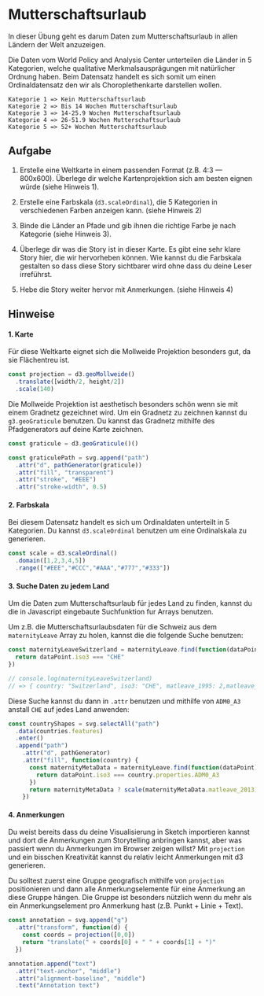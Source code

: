 
# Mutterschaftsurlaub

In dieser Übung geht es darum Daten zum Mutterschaftsurlaub in allen Ländern der Welt anzuzeigen.

Die Daten vom World Policy and Analysis Center unterteilen die Länder in 5 Kategorien, welche qualitative Merkmalsausprägungen mit natürlicher Ordnung haben. Beim Datensatz handelt es sich somit um einen Ordinaldatensatz den wir als Choroplethenkarte darstellen wollen.

```
Kategorie 1 => Kein Mutterschaftsurlaub
Kategorie 2 => Bis 14 Wochen Mutterschaftsurlaub
Kategorie 3 => 14-25.9 Wochen Mutterschaftsurlaub
Kategorie 4 => 26-51.9 Wochen Mutterschaftsurlaub
Kategorie 5 => 52+ Wochen Mutterschaftsurlaub
```

## Aufgabe

1. Erstelle eine Weltkarte in einem passenden Format (z.B. 4:3 — 800x600). Überlege dir welche Kartenprojektion sich am besten eignen würde (siehe Hinweis 1).

2. Erstelle eine Farbskala (`d3.scaleOrdinal`), die 5 Kategorien in verschiedenen Farben anzeigen kann. (siehe Hinweis 2)

3. Binde die Länder an Pfade und gib ihnen die richtige Farbe je nach Kategorie (siehe Hinweis 3).

4. Überlege dir was die Story ist in dieser Karte. Es gibt eine sehr klare Story hier, die wir hervorheben können. Wie kannst du die Farbskala gestalten so dass diese Story sichtbarer wird ohne dass du deine Leser irreführst.

5. Hebe die Story weiter hervor mit Anmerkungen. (siehe Hinweis 4)

## Hinweise

#### 1. Karte

Für diese Weltkarte eignet sich die Mollweide Projektion besonders gut, da sie Flächentreu ist.

```js
const projection = d3.geoMollweide()
  .translate([width/2, height/2])
  .scale(140)
```

Die Mollweide Projektion ist aesthetisch besonders schön wenn sie mit einem Gradnetz gezeichnet wird. Um ein Gradnetz zu zeichnen kannst du `g3.geoGraticule` benutzen. Du kannst das Gradnetz mithilfe des Pfadgenerators auf deine Karte zeichnen.

```js
const graticule = d3.geoGraticule()()

const graticulePath = svg.append("path")
  .attr("d", pathGenerator(graticule))
  .attr("fill", "transparent")
  .attr("stroke", "#EEE")
  .attr("stroke-width", 0.5)
```

#### 2. Farbskala

Bei diesem Datensatz handelt es sich um Ordinaldaten unterteilt in 5 Kategorien. Du kannst `d3.scaleOrdinal` benutzen um eine Ordinalskala zu generieren.

```js
const scale = d3.scaleOrdinal()
  .domain([1,2,3,4,5])
  .range(["#EEE","#CCC","#AAA","#777","#333"])
```

#### 3. Suche Daten zu jedem Land

Um die Daten zum Mutterschaftsurlaub für jedes Land zu finden, kannst du die in Javascript eingebaute Suchfunktion fur Arrays benutzen.

Um z.B. die Mutterschaftsurlaubsdaten für die Schweiz aus dem `maternityLeave` Array zu holen, kannst die die folgende Suche benutzen:

```js
const maternityLeaveSwitzerland = maternityLeave.find(function(dataPoint) {
  return dataPoint.iso3 === "CHE"
})

// console.log(maternityLeaveSwitzerland)
// => { country: "Switzerland", iso3: "CHE", matleave_1995: 2,matleave_2013: 3 }
```

Diese Suche kannst du dann in `.attr` benutzen und mithilfe von `ADM0_A3` anstall `CHE` auf jedes Land anwenden:

```js
const countryShapes = svg.selectAll("path")
  .data(countries.features)
  .enter()
  .append("path")
    .attr("d", pathGenerator)
    .attr("fill", function(country) {
      const maternityMetaData = maternityLeave.find(function(dataPoint) {
        return dataPoint.iso3 === country.properties.ADM0_A3
      })
      return maternityMetaData ? scale(maternityMetaData.matleave_2013) : "#EEE"
    })
```

#### 4. Anmerkungen

Du weist bereits dass du deine Visualisierung in Sketch importieren kannst und dort die Anmerkungen zum Storytelling anbringen kannst, aber was passiert wenn du Anmerkungen im Browser zeigen willst? Mit `projection` und ein bisschen Kreativität kannst du relativ leicht Anmerkungen mit d3 generieren.

Du solltest zuerst eine Gruppe geografisch mithilfe von `projection` positionieren und dann alle Anmerkungselemente für eine Anmerkung an diese Gruppe hängen. Die Gruppe ist besonders nützlich wenn du mehr als ein Anmerkungselement pro Anmerkung hast (z.B. Punkt + Linie + Text).

```js
const annotation = svg.append("g")
  .attr("transform", function(d) {
    const coords = projection([0,0])
    return "translate(" + coords[0] + " " + coords[1] + ")"
  })

annotation.append("text")
  .attr("text-anchor", "middle")
  .attr("alignment-baseline", "middle")
  .text("Annotation text")
```
